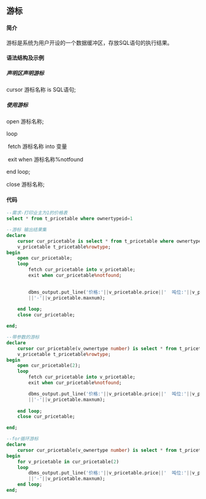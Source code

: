 ## 游标

#### 简介

游标是系统为用户开设的一个数据缓冲区，存放SQL语句的执行结果。

#### 语法结构及示例

##### 声明区声明游标

cursor 游标名称 is SQL语句;

##### 使用游标

open 游标名称;

loop

​	fetch 游标名称 into 变量

​	exit when 游标名称%notfound

end loop;

close 游标名称;

#### 代码

```sql
--需求-打印业主为1的价格表
select * from t_pricetable where ownertypeid=1

--游标 输出结果集
declare
	cursor cur_pricetable is select * from t_pricetable where ownertypeid=1;--声明游标
	v_pricetable t_pricetable%rowtype;
begin
	open cur_pricetable;
	loop
		fetch cur_pricetable into v_pricetable;
		exit when cur_pricetable%notfound;
		

		dbms_output.put_line('价格:'||v_pricetable.price||'  吨位:'||v_pricetable.minnum
		||'-'||v_pricetable.maxnum);
		
	end loop;
	close cur_pricetable;

end;

--带参数的游标
declare
	cursor cur_pricetable(v_ownertype number) is select * from t_pricetable where ownertypeid=v_ownertype;--声明游标
	v_pricetable t_pricetable%rowtype;
begin
	open cur_pricetable(2);
	loop
		fetch cur_pricetable into v_pricetable;
		exit when cur_pricetable%notfound;

		dbms_output.put_line('价格:'||v_pricetable.price||'  吨位:'||v_pricetable.minnum
		||'-'||v_pricetable.maxnum);
		
	end loop;
	close cur_pricetable;

end;

--for循环游标
declare
	cursor cur_pricetable(v_ownertype number) is select * from t_pricetable where ownertypeid=v_ownertype;
begin
	for v_pricetable in cur_pricetable(2)
	loop
		dbms_output.put_line('价格:'||v_pricetable.price||'  吨位:'||v_pricetable.minnum
		||'-'||v_pricetable.maxnum);
	end loop;
end;
```

